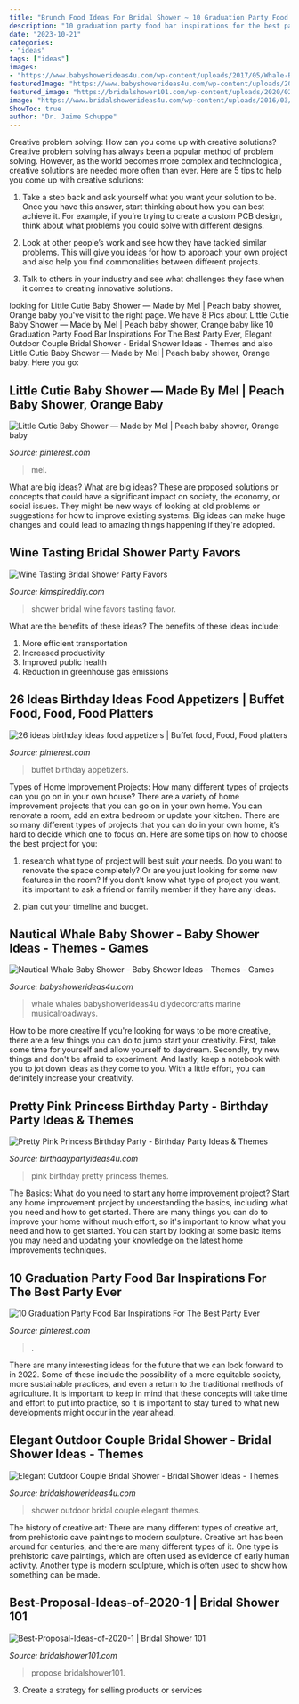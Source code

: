 ```yaml
---
title: "Brunch Food Ideas For Bridal Shower ~ 10 Graduation Party Food Bar Inspirations For The Best Party Ever"
description: "10 graduation party food bar inspirations for the best party ever"
date: "2023-10-21"
categories:
- "ideas"
tags: ["ideas"]
images:
- "https://www.babyshowerideas4u.com/wp-content/uploads/2017/05/Whale-Baby-Shower.jpg"
featuredImage: "https://www.babyshowerideas4u.com/wp-content/uploads/2017/05/Whale-Baby-Shower.jpg"
featured_image: "https://bridalshower101.com/wp-content/uploads/2020/02/Best-Proposal-Ideas-of-2020-1.png"
image: "https://www.bridalshowerideas4u.com/wp-content/uploads/2016/03/Elegant-Outdoor-Couple-Bridal-Shower-600x923.jpg"
ShowToc: true
author: "Dr. Jaime Schuppe"
---
```



Creative problem solving: How can you come up with creative solutions?
Creative problem solving has always been a popular method of problem solving. However, as the world becomes more complex and technological, creative solutions are needed more often than ever. Here are 5 tips to help you come up with creative solutions:
1. Take a step back and ask yourself what you want your solution to be. Once you have this answer, start thinking about how you can best achieve it. For example, if you’re trying to create a custom PCB design, think about what problems you could solve with different designs.

2. Look at other people’s work and see how they have tackled similar problems. This will give you ideas for how to approach your own project and also help you find commonalities between different projects.

3. Talk to others in your industry and see what challenges they face when it comes to creating innovative solutions.

	

		
looking for Little Cutie Baby Shower — Made by Mel | Peach baby shower, Orange baby you've visit to the right page. We have 8 Pics about Little Cutie Baby Shower — Made by Mel | Peach baby shower, Orange baby like 10 Graduation Party Food Bar Inspirations For The Best Party Ever, Elegant Outdoor Couple Bridal Shower - Bridal Shower Ideas - Themes and also Little Cutie Baby Shower — Made by Mel | Peach baby shower, Orange baby. Here you go:
		
    
## Little Cutie Baby Shower — Made By Mel | Peach Baby Shower, Orange Baby

<img loading=lazy src="https://i.pinimg.com/736x/2d/88/3d/2d883dcd50cd9ffda84ddb3d5d170e13.jpg" onerror="this.onerror=null;this.src='https://tse4.mm.bing.net/th?id=OIP.OkEZwwPLf3CZwNcK4deG-wHaJ3&amp;pid=15.1';" alt="Little Cutie Baby Shower — Made by Mel | Peach baby shower, Orange baby">

_Source: pinterest.com_

>mel. 

	

What are big ideas?
What are big ideas? These are proposed solutions or concepts that could have a significant impact on society, the economy, or social issues. They might be new ways of looking at old problems or suggestions for how to improve existing systems. Big ideas can make huge changes and could lead to amazing things happening if they're adopted.

    
## Wine Tasting Bridal Shower Party Favors

<img loading=lazy src="https://kimspireddiy.com/wp-content/uploads/2018/01/wine-tasting-bridal-shower-favor-idea.jpg" onerror="this.onerror=null;this.src='https://tse2.mm.bing.net/th?id=OIP.GqVDklP20zeIX_0ceVrBsQHaLH&amp;pid=15.1';" alt="Wine Tasting Bridal Shower Party Favors">

_Source: kimspireddiy.com_

>shower bridal wine favors tasting favor. 

	

What are the benefits of these ideas?
The benefits of these ideas include: 
1. More efficient transportation 
2. Increased productivity 
3. Improved public health 
4. Reduction in greenhouse gas emissions 

    
## 26 Ideas Birthday Ideas Food Appetizers | Buffet Food, Food, Food Platters

<img loading=lazy src="https://i.pinimg.com/736x/8e/a6/a8/8ea6a8cf45204266a686c7074653d998.jpg" onerror="this.onerror=null;this.src='https://tse1.mm.bing.net/th?id=OIP.jjVjk2VnSPAD-bZNGSVWMgAAAA&amp;pid=15.1';" alt="26 ideas birthday ideas food appetizers | Buffet food, Food, Food platters">

_Source: pinterest.com_

>buffet birthday appetizers. 

	

Types of Home Improvement Projects: How many different types of projects can you go on in your own house?
There are a variety of home improvement projects that you can go on in your own home. You can renovate a room, add an extra bedroom or update your kitchen. There are so many different types of projects that you can do in your own home, it’s hard to decide which one to focus on. Here are some tips on how to choose the best project for you: 
1. research what type of project will best suit your needs. Do you want to renovate the space completely? Or are you just looking for some new features in the room? If you don’t know what type of project you want, it’s important to ask a friend or family member if they have any ideas. 

2. plan out your timeline and budget.

    
## Nautical Whale Baby Shower - Baby Shower Ideas - Themes - Games

<img loading=lazy src="https://www.babyshowerideas4u.com/wp-content/uploads/2017/05/Whale-Baby-Shower.jpg" onerror="this.onerror=null;this.src='https://tse4.mm.bing.net/th?id=OIP.NeeGytsal-1YA22oFE0ypQHaLZ&amp;pid=15.1';" alt="Nautical Whale Baby Shower - Baby Shower Ideas - Themes - Games">

_Source: babyshowerideas4u.com_

>whale whales babyshowerideas4u diydecorcrafts marine musicalroadways. 

	

How to be more creative
If you're looking for ways to be more creative, there are a few things you can do to jump start your creativity. First, take some time for yourself and allow yourself to daydream. Secondly, try new things and don't be afraid to experiment. And lastly, keep a notebook with you to jot down ideas as they come to you. With a little effort, you can definitely increase your creativity.

    
## Pretty Pink Princess Birthday Party - Birthday Party Ideas &amp; Themes

<img loading=lazy src="http://www.birthdaypartyideas4u.com/wp-content/uploads/2016/08/pretty-pink-princess-birthday-party-tablescape.jpg" onerror="this.onerror=null;this.src='https://tse1.mm.bing.net/th?id=OIP.juMfU1_l2OsyuR2PPf2flwHaNd&amp;pid=15.1';" alt="Pretty Pink Princess Birthday Party - Birthday Party Ideas &amp; Themes">

_Source: birthdaypartyideas4u.com_

>pink birthday pretty princess themes. 

	

The Basics: What do you need to start any home improvement project?
Start any home improvement project by understanding the basics, including what you need and how to get started. There are many things you can do to improve your home without much effort, so it's important to know what you need and how to get started. You can start by looking at some basic items you may need and updating your knowledge on the latest home improvements techniques.

    
## 10 Graduation Party Food Bar Inspirations For The Best Party Ever

<img loading=lazy src="https://i.pinimg.com/736x/dd/ef/03/ddef030f9d1ab25998403d8661121a61.jpg" onerror="this.onerror=null;this.src='https://tse3.mm.bing.net/th?id=OIP.LIJzTOV1_uDOCicBQ0SGOgHaKV&amp;pid=15.1';" alt="10 Graduation Party Food Bar Inspirations For The Best Party Ever">

_Source: pinterest.com_

>. 

	

There are many interesting ideas for the future that we can look forward to in 2022. Some of these include the possibility of a more equitable society, more sustainable practices, and even a return to the traditional methods of agriculture. It is important to keep in mind that these concepts will take time and effort to put into practice, so it is important to stay tuned to what new developments might occur in the year ahead.

    
## Elegant Outdoor Couple Bridal Shower - Bridal Shower Ideas - Themes

<img loading=lazy src="https://www.bridalshowerideas4u.com/wp-content/uploads/2016/03/Elegant-Outdoor-Couple-Bridal-Shower-600x923.jpg" onerror="this.onerror=null;this.src='https://tse1.mm.bing.net/th?id=OIP.gorl-BM-JPNZEy9n654DpgHaLZ&amp;pid=15.1';" alt="Elegant Outdoor Couple Bridal Shower - Bridal Shower Ideas - Themes">

_Source: bridalshowerideas4u.com_

>shower outdoor bridal couple elegant themes. 

	

The history of creative art: There are many different types of creative art, from prehistoric cave paintings to modern sculpture.
Creative art has been around for centuries, and there are many different types of it. One type is prehistoric cave paintings, which are often used as evidence of early human activity. Another type is modern sculpture, which is often used to show how something can be made.

    
## Best-Proposal-Ideas-of-2020-1 | Bridal Shower 101

<img loading=lazy src="https://bridalshower101.com/wp-content/uploads/2020/02/Best-Proposal-Ideas-of-2020-1.png" onerror="this.onerror=null;this.src='https://tse4.mm.bing.net/th?id=OIP.4qaK1d3sF1enP4AYk8KJAAHaQS&amp;pid=15.1';" alt="Best-Proposal-Ideas-of-2020-1 | Bridal Shower 101">

_Source: bridalshower101.com_

>propose bridalshower101. 

	

3. Create a strategy for selling products or services 

